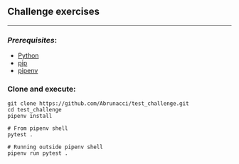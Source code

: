 ## Challenge exercises
___

### _Prerequisites_:

* [Python](https://www.python.org/downloads/)
* [pip](https://pip.pypa.io/en/stable/installation/)
* [pipenv](https://pipenv-es.readthedocs.io/)

### Clone and execute:

```shell
git clone https://github.com/Abrunacci/test_challenge.git
cd test_challenge
pipenv install

# From pipenv shell
pytest .

# Running outside pipenv shell
pipenv run pytest .
```
